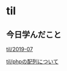 # til

## 今日学んだこと

[til/2019\-07](https://github.com/tokiohamamatsu/til/blob/master/tir/2019-07.md#17)

[til/phpの配列について](https://github.com/tokiohamamatsu/til/blob/master/php/php%E3%81%AE%E9%85%8D%E5%88%97%E3%81%AB%E3%81%A4%E3%81%84%E3%81%A6.md#%E9%80%A3%E6%83%B3%E9%85%8D%E5%88%97%E3%81%AE%E3%82%AD%E3%83%BC%E3%81%AE%E5%8F%96%E5%BE%97)